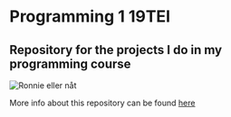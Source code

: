 # Programming 1 19TEI
## Repository for the projects I do in my programming course

<img src="https://i.imgur.com/hBAFFZd.png" alt="Ronnie eller nåt">

More info about this repository can be found [here](https://www.youtube.com/watch?v=dQw4w9WgXcQ)
